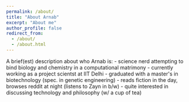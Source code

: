 ```yaml
---
permalink: /about/
title: "About Arnab"
excerpt: "About me"
author_profile: false
redirect_from: 
  - /about/
  - /about.html
---
```

<p> A brief(est) description about who Arnab is:
  - science nerd attempting to bind biology and chemistry in a computational matrimony
  - currently working as a project scientst at IIT Delhi
  - graduated with a master's in biotechnology (spec. in genetic engineering)
  - reads fiction in the day, browses reddit at night (listens to Zayn in b/w)
  - quite interested in discussing technology and philosophy (w/ a cup of tea) </p>
